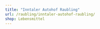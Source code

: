 ```yaml
---
title: "Inntaler Autohof Raubling"
url: /raubling/inntaler-autohof-raubling/
shop: Lebensmittel
---
```

